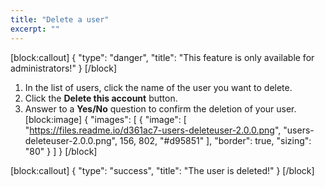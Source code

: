 ```yaml
---
title: "Delete a user"
excerpt: ""
---
```

[block:callout]
{
  "type": "danger",
  "title": "This feature is only available for administrators!"
}
[/block]
1. In the list of users, click the name of the user you want to delete.
2. Click the **Delete this account** button.
3. Answer to a **Yes/No** question to confirm the deletion of your user.
[block:image]
{
  "images": [
    {
      "image": [
        "https://files.readme.io/d361ac7-users-deleteuser-2.0.0.png",
        "users-deleteuser-2.0.0.png",
        156,
        802,
        "#d95851"
      ],
      "border": true,
      "sizing": "80"
    }
  ]
}
[/block]

[block:callout]
{
  "type": "success",
  "title": "The user is deleted!"
}
[/block]
